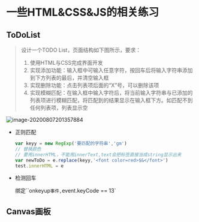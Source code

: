 # 一些HTML&CSS&JS的相关练习

## ToDoList

> 设计一个TODO List，页面结构如下图所示，要求：
>
> 1. 使用HTML与CSS完成界面开发
> 2. 实现添加功能：输入框中可输入任意字符，按回车后将输入字符串添加到下方列表的最后，并清空输入框
> 3. 实现删除功能：点击列表项后面的“X”号，可以删除该项
> 4. 实现模糊匹配：在输入框中输入字符后，将当前输入字符串与已添加的列表项进行模糊匹配，将匹配到的结果显示在输入框下方。如匹配不到任何列表项，列表显示空

![image-20200807201357884](C:\Users\ZXY\AppData\Roaming\Typora\typora-user-images\image-20200807201357884.png)

- 正则匹配

  ```javascript
  var keyy = new RegExp('要匹配的字符串','gm')
  // 替换颜色
  // 要用innerHTML，不能用innerText,text会把标签直接当成string显示出来
  var newToDo = e.replace(keyy,'<font color=red>$&</font>')
  test.innerHTML = e
  ```

- 检测回车

  绑定``onkeyup`事件,`event.keyCode == 13`

## Canvas画板

